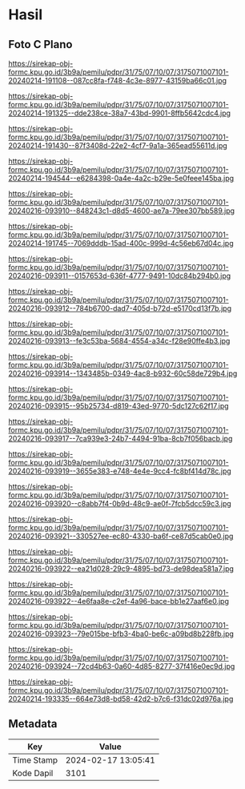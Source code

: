 # Hasil

## Foto C Plano

https://sirekap-obj-formc.kpu.go.id/3b9a/pemilu/pdpr/31/75/07/10/07/3175071007101-20240214-191108--087cc8fa-f748-4c3e-8977-43159ba66c01.jpg

https://sirekap-obj-formc.kpu.go.id/3b9a/pemilu/pdpr/31/75/07/10/07/3175071007101-20240214-191325--dde238ce-38a7-43bd-9901-8ffb5642cdc4.jpg

https://sirekap-obj-formc.kpu.go.id/3b9a/pemilu/pdpr/31/75/07/10/07/3175071007101-20240214-191430--87f3408d-22e2-4cf7-9a1a-365ead55611d.jpg

https://sirekap-obj-formc.kpu.go.id/3b9a/pemilu/pdpr/31/75/07/10/07/3175071007101-20240214-194544--e6284398-0a4e-4a2c-b29e-5e0feee145ba.jpg

https://sirekap-obj-formc.kpu.go.id/3b9a/pemilu/pdpr/31/75/07/10/07/3175071007101-20240216-093910--848243c1-d8d5-4600-ae7a-79ee307bb589.jpg

https://sirekap-obj-formc.kpu.go.id/3b9a/pemilu/pdpr/31/75/07/10/07/3175071007101-20240214-191745--7069dddb-15ad-400c-999d-4c56eb67d04c.jpg

https://sirekap-obj-formc.kpu.go.id/3b9a/pemilu/pdpr/31/75/07/10/07/3175071007101-20240216-093911--0157653d-636f-4777-9491-10dc84b294b0.jpg

https://sirekap-obj-formc.kpu.go.id/3b9a/pemilu/pdpr/31/75/07/10/07/3175071007101-20240216-093912--784b6700-dad7-405d-b72d-e5170cd13f7b.jpg

https://sirekap-obj-formc.kpu.go.id/3b9a/pemilu/pdpr/31/75/07/10/07/3175071007101-20240216-093913--fe3c53ba-5684-4554-a34c-f28e90ffe4b3.jpg

https://sirekap-obj-formc.kpu.go.id/3b9a/pemilu/pdpr/31/75/07/10/07/3175071007101-20240216-093914--1343485b-0349-4ac8-b932-60c58de729b4.jpg

https://sirekap-obj-formc.kpu.go.id/3b9a/pemilu/pdpr/31/75/07/10/07/3175071007101-20240216-093915--95b25734-d819-43ed-9770-5dc127c62f17.jpg

https://sirekap-obj-formc.kpu.go.id/3b9a/pemilu/pdpr/31/75/07/10/07/3175071007101-20240216-093917--7ca939e3-24b7-4494-91ba-8cb7f056bacb.jpg

https://sirekap-obj-formc.kpu.go.id/3b9a/pemilu/pdpr/31/75/07/10/07/3175071007101-20240216-093919--3655e383-e748-4e4e-9cc4-fc8bf414d78c.jpg

https://sirekap-obj-formc.kpu.go.id/3b9a/pemilu/pdpr/31/75/07/10/07/3175071007101-20240216-093920--c8abb7f4-0b9d-48c9-ae0f-7fcb5dcc59c3.jpg

https://sirekap-obj-formc.kpu.go.id/3b9a/pemilu/pdpr/31/75/07/10/07/3175071007101-20240216-093921--330527ee-ec80-4330-ba6f-ce87d5cab0e0.jpg

https://sirekap-obj-formc.kpu.go.id/3b9a/pemilu/pdpr/31/75/07/10/07/3175071007101-20240216-093922--ea21d028-29c9-4895-bd73-de98dea581a7.jpg

https://sirekap-obj-formc.kpu.go.id/3b9a/pemilu/pdpr/31/75/07/10/07/3175071007101-20240216-093922--4e6faa8e-c2ef-4a96-bace-bb1e27aaf6e0.jpg

https://sirekap-obj-formc.kpu.go.id/3b9a/pemilu/pdpr/31/75/07/10/07/3175071007101-20240216-093923--79e015be-bfb3-4ba0-be6c-a09bd8b228fb.jpg

https://sirekap-obj-formc.kpu.go.id/3b9a/pemilu/pdpr/31/75/07/10/07/3175071007101-20240216-093924--72cd4b63-0a60-4d85-8277-37f416e0ec9d.jpg

https://sirekap-obj-formc.kpu.go.id/3b9a/pemilu/pdpr/31/75/07/10/07/3175071007101-20240214-193335--664e73d8-bd58-42d2-b7c6-f31dc02d976a.jpg


## Metadata

| Key        | Value               |
| ---------- | ------------------- |
| Time Stamp | 2024-02-17 13:05:41 |
| Kode Dapil | 3101                |




